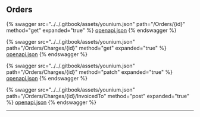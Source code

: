 ## Orders




{% swagger src="../../.gitbook/assets/younium.json" path="/Orders/{id}" method="get" expanded="true" %}
[openapi.json](./docs/.gitbook/assets/younium.json)
{% endswagger %}

{% swagger src="../../.gitbook/assets/younium.json" path="/Orders/Charges/{id}" method="get" expanded="true" %}
[openapi.json](./docs/.gitbook/assets/younium.json)
{% endswagger %}

{% swagger src="../../.gitbook/assets/younium.json" path="/Orders/Charges/{id}" method="patch" expanded="true" %}
[openapi.json](./docs/.gitbook/assets/younium.json)
{% endswagger %}

{% swagger src="../../.gitbook/assets/younium.json" path="/Orders/Charges/{id}/InvoicedTo" method="post" expanded="true" %}
[openapi.json](./docs/.gitbook/assets/younium.json)
{% endswagger %}


---


